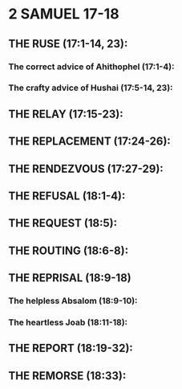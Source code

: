 ---
---
# 2 SAMUEL 17-18
## THE RUSE (17:1-14, 23): 
###  The correct advice of Ahithophel (17:1-4): 
###  The crafty advice of Hushai (17:5-14, 23): 
## THE RELAY (17:15-23): 
## THE REPLACEMENT (17:24-26): 
## THE RENDEZVOUS (17:27-29): 
## THE REFUSAL (18:1-4): 
## THE REQUEST (18:5): 
## THE ROUTING (18:6-8): 
## THE REPRISAL (18:9-18) 
###  The helpless Absalom (18:9-10): 
###  The heartless Joab (18:11-18): 
## THE REPORT (18:19-32): 
## THE REMORSE (18:33): 
